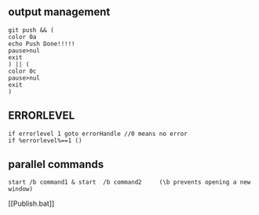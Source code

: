 ## output management
```cli
git push && (
color 0a
echo Push Done!!!!!
pause>nul
exit
) || (
color 0c
pause>nul
exit
)
```

## ERRORLEVEL
```cli
if errorlevel 1 goto errorHandle //0 means no error
if %errorlevel%==1 ()
```

## parallel commands
```
start /b command1 & start  /b command2     (\b prevents opening a new window)
```
[[Publish.bat]] 
